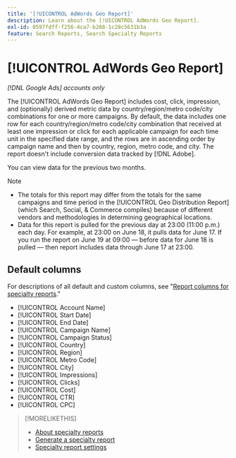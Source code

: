 ```yaml
---
title: '[!UICONTROL AdWords Geo Report]'
description: Learn about the [!UICONTROL AdWords Geo Report].
exl-id: 0597fdff-f256-4ca7-b208-1c28c5631b3a
feature: Search Reports, Search Specialty Reports
---
```

# [!UICONTROL AdWords Geo Report]

*[!DNL Google Ads] accounts only*

The [!UICONTROL AdWords Geo Report] includes cost, click, impression, and (optionally) derived metric data by country/region/metro code/city combinations for one or more campaigns. By default, the data includes one row for each country/region/metro code/city combination that received at least one impression or click for each applicable campaign for each time unit in the specified date range, and the rows are in ascending order by campaign name and then by country, region, metro code, and city. The report doesn't include conversion data tracked by [!DNL Adobe].

You can view data for the previous two months.

>[!NOTE]
>
>* The totals for this report may differ from the totals for the same campaigns and time period in the [!UICONTROL Geo Distribution Report] (which Search, Social, & Commerce compiles) because of different vendors and methodologies in determining geographical locations.
>* Data for this report is pulled for the previous day at 23:00 (11:00 p.m.) each day. For example, at 23:00 on June 18, it pulls data for June 17. If you run the report on June 19 at 09:00 &mdash; before data for June 18 is pulled &mdash; then report includes data through June 17 at 23:00.

## Default columns

For descriptions of all default and custom columns, see "[Report columns for specialty reports](specialty-report-columns.md)."

* [!UICONTROL Account Name]
* [!UICONTROL Start Date]
* [!UICONTROL End Date]
* [!UICONTROL Campaign Name]
* [!UICONTROL Campaign Status]
* [!UICONTROL Country]
* [!UICONTROL Region]
* [!UICONTROL Metro Code]
* [!UICONTROL City]
* [!UICONTROL Impressions]
* [!UICONTROL Clicks]
* [!UICONTROL Cost]
* [!UICONTROL CTR]
* [!UICONTROL CPC]

>[!MORELIKETHIS]
>
>* [About specialty reports](specialty-report-about.md)
>* [Generate a specialty report](specialty-report-generate.md)
>* [Specialty report settings](specialty-report-settings.md)
